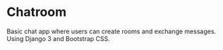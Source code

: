 # Chatroom 
Basic chat app where users can create rooms and exchange messages.
Using Django 3 and Bootstrap CSS.
